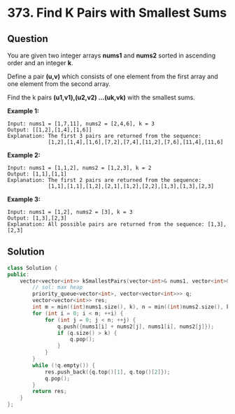 # 373. Find K Pairs with Smallest Sums

## Question

You are given two integer arrays **nums1** and **nums2** sorted in ascending order and an integer **k**.

Define a pair **\(u,v\)** which consists of one element from the first array and one element from the second array.

Find the k pairs **\(u1,v1\),\(u2,v2\) ...\(uk,vk\)** with the smallest sums.

**Example 1:**

```text
Input: nums1 = [1,7,11], nums2 = [2,4,6], k = 3
Output: [[1,2],[1,4],[1,6]] 
Explanation: The first 3 pairs are returned from the sequence: 
             [1,2],[1,4],[1,6],[7,2],[7,4],[11,2],[7,6],[11,4],[11,6]
```

**Example 2:**

```text
Input: nums1 = [1,1,2], nums2 = [1,2,3], k = 2
Output: [1,1],[1,1]
Explanation: The first 2 pairs are returned from the sequence: 
             [1,1],[1,1],[1,2],[2,1],[1,2],[2,2],[1,3],[1,3],[2,3]
```

**Example 3:**

```text
Input: nums1 = [1,2], nums2 = [3], k = 3
Output: [1,3],[2,3]
Explanation: All possible pairs are returned from the sequence: [1,3],[2,3]
```

## Solution

```cpp
class Solution {
public:
    vector<vector<int>> kSmallestPairs(vector<int>& nums1, vector<int>& nums2, int k) {
        // sol: max heap
        priority_queue<vector<int>, vector<vector<int>>> q;
        vector<vector<int>> res;
        int m = min((int)nums1.size(), k), n = min((int)nums2.size(), k);
        for (int i = 0; i < m; ++i) {
            for (int j = 0; j < n; ++j) {
                q.push({nums1[i] + nums2[j], nums1[i], nums2[j]});
                if (q.size() > k) {
                    q.pop();
                }
            }
        }
        while (!q.empty()) {
            res.push_back({q.top()[1], q.top()[2]});
            q.pop();
        }
        return res;
    }
};
```

